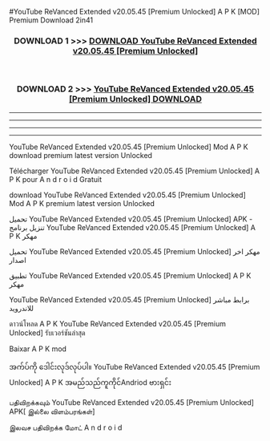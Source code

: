 #YouTube ReVanced Extended v20.05.45  [Premium Unlocked] A P K [MOD] Premium Download 2in41



<div align="center">

<h3>DOWNLOAD 1 >>> <a href="https://teeasianyam.web.app?sq=YouTube ReVanced Extended v20.05.45  [Premium Unlocked]">DOWNLOAD YouTube ReVanced Extended v20.05.45  [Premium Unlocked] </a></h3><br>

<h3>DOWNLOAD 2 >>> <a href="https://teeasianyam.web.app?sq=YouTube ReVanced Extended v20.05.45  [Premium Unlocked] ">YouTube ReVanced Extended v20.05.45  [Premium Unlocked]  DOWNLOAD </a></h3>

</div>


----------------------------------------------------------

----------------------------------------------------------

----------------------------------------------------------

----------------------------------------------------------


YouTube ReVanced Extended v20.05.45  [Premium Unlocked]  Mod A P K download premium latest version Unlocked

Télécharger YouTube ReVanced Extended v20.05.45  [Premium Unlocked]  A P K pour A n d r o i d Gratuit

download YouTube ReVanced Extended v20.05.45  [Premium Unlocked]  Mod A P K premium latest version Unlocked

تحميل YouTube ReVanced Extended v20.05.45  [Premium Unlocked]  APK - تنزيل برنامج YouTube ReVanced Extended v20.05.45  [Premium Unlocked]  A P K مهكر

تحميل YouTube ReVanced Extended v20.05.45  [Premium Unlocked]  مهكر اخر اصدار

تطبيق YouTube ReVanced Extended v20.05.45  [Premium Unlocked]  A P K مهكر

YouTube ReVanced Extended v20.05.45  [Premium Unlocked]  برابط مباشر للاندرويد

ดาวน์โหลด A P K YouTube ReVanced Extended v20.05.45  [Premium Unlocked]  รับเวอร์ชันล่าสุด

Baixar A P K mod

အက်ပ်ကို ဒေါင်းလုဒ်လုပ်ပါ။ YouTube ReVanced Extended v20.05.45  [Premium Unlocked]  A P K အမည်သည်ကူကိုင်Andriod ဗားရှင်း

பதிவிறக்கவும் YouTube ReVanced Extended v20.05.45  [Premium Unlocked]  APK[ இல்லை விளம்பரங்கள்] 
 
இலவச பதிவிறக்க மோட் A n d r o i d



